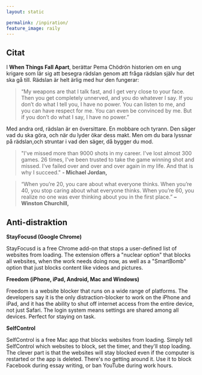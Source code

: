 ```yaml
---
layout: static

permalink: /inpiration/
feature_image: raily
---
```


## Citat

I **When Things Fall Apart**, berättar
Pema Chödrön historien om en ung krigare som lär sig att besegra rädslan genom att fråga rädslan själv hur det ska gå till. Rädslan är helt ärlig med hur den fungerar:

> “My weapons are that I talk fast, and I get very close to your face. Then you get completely unnerved, and you do whatever I say.
If you don’t do what I tell you, I have no power. You can listen to me, and you can have respect for me. You can even be convinced by me.
But if you don’t do what I say, I have no power.”

Med andra ord, rädslan är en översittare. En mobbare och tyrann. Den säger vad du ska göra, och när du lyder ökar dess makt.
Men om du bara lyssnar på rädslan,och struntar i vad den säger, då bygger du mod.


> "I've missed more than 9000 shots in my career. I've lost almost 300 games. 26 times, I've been trusted to take the game winning shot and missed. I've failed over and over and over again in my life. And that is why I succeed." **- Michael Jordan,**

> “When you’re 20, you care about what everyone thinks. When you’re 40, you stop caring about what everyone thinks. When you’re 60, you realize no one was ever thinking about you in the first place.” **– Winston Churchill,**

## Anti-distraktion

**StayFocusd (Google Chrome)**

StayFocusd is a free Chrome add-on that stops a user-defined list of websites from loading. The extension offers a "nuclear option" that blocks all websites, when the work needs doing now, as well as a "SmartBomb" option that just blocks content like videos and pictures.

**Freedom (iPhone, iPad, Android, Mac and Windows)**

Freedom is a website blocker that runs on a wide range of platforms. The developers say it is the only distraction-blocker to work on the iPhone and iPad, and it has the ability to shut off internet access from the entire device, not just Safari. The login system means settings are shared among all devices. Perfect for staying on task.

**SelfControl**

SelfControl is a free Mac app that blocks websites from loading. Simply tell SelfControl which websites to block, set the timer, and they'll stop loading. The clever part is that the websites will stay blocked even if the computer is restarted or the app is deleted. There's no getting around it. Use it to block Facebook during essay writing, or ban YouTube during work hours.
